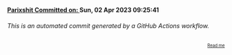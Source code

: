 **[Parixshit Committed on: ](https://github.com/Parixshit/AutoCommit/commit/42dcb3e58b55370ba8b9e0dbe968932b25500837) Sun, 02 Apr 2023 09:25:41** <!-- 4fcc606e3eadb904fa193db812a8fce0dda16fe4 -->

###### This is an automated commit generated by a GitHub Actions workflow.

<div align="right"><sub><sup><a href="https://github.com/Parixshit/AutoCommit.git">Read me</a></sup></sub></div>

